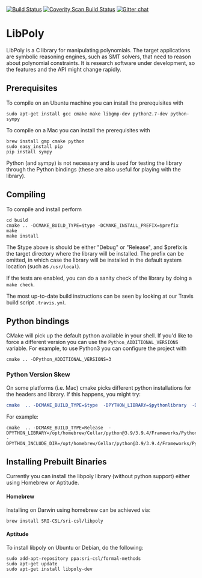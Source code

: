 [![Build Status](https://travis-ci.org/SRI-CSL/libpoly.svg?branch=master)](https://travis-ci.org/SRI-CSL/libpoly)
[![Coverity Scan Build Status](https://scan.coverity.com/projects/5716/badge.svg)](https://scan.coverity.com/projects/5716)
[![Gitter chat](https://badges.gitter.im/gitterHQ/gitter.png)](https://gitter.im/SRI-CSL/libpoly)

# LibPoly

LibPoly is a C library for manipulating polynomials. The target applications
are symbolic reasoning engines, such as SMT solvers, that need to reason about
polynomial constraints. It is research software under development, so the
features and the API might change rapidly.

## Prerequisites

To compile on an Ubuntu machine you can install the prerequisites with

```
sudo apt-get install gcc cmake make libgmp-dev python2.7-dev python-sympy
```

To compile on a Mac you can install the prerequisites with

```
brew install gmp cmake python
sudo easy_install pip
pip install sympy
```

Python (and sympy) is not necessary and is used for testing the library
through the Python bindings (these are also useful for playing with the library).

## Compiling

To compile and install perform

```
cd build
cmake .. -DCMAKE_BUILD_TYPE=$type -DCMAKE_INSTALL_PREFIX=$prefix
make
make install
```

The $type above is should be either "Debug" or "Release", and $prefix is the
target directory where the library will be installed. The prefix can be
omitted, in which case the library will be installed in the default system
location (such as ```/usr/local```).

If the tests are enabled, you can do a sanity check of the library by doing a
```make check```.

The most up-to-date build instructions can be seen by looking at our Travis
build script ```.travis.yml```.

## Python bindings

CMake will pick up the default python available in your shell. If you'd like to
force a different version you can use the `Python_ADDITIONAL_VERSIONS` variable.
For example, to use Python3 you can configure the project with

```
cmake .. -DPython_ADDITIONAL_VERSIONS=3
```

### Python Version Skew

On some platforms (i.e. Mac) cmake picks different python installations for the headers and library. If this happens,
you might try:
```cmake
cmake  .. -DCMAKE_BUILD_TYPE=$type  -DPYTHON_LIBRARY=$pythonlibrary  -DPYTHON_INCLUDE_DIR=$pythonheaderfiledir
```
For example:
```
cmake  .. -DCMAKE_BUILD_TYPE=Release  -DPYTHON_LIBRARY=/opt/homebrew/Cellar/python@3.9/3.9.4/Frameworks/Python.framework/Versions/3.9/lib/libpython3.9.dylib  -DPYTHON_INCLUDE_DIR=/opt/homebrew/Cellar/python@3.9/3.9.4/Frameworks/Python.framework/Versions/3.9/include/python3.9/
```
## Installing Prebuilt Binaries

Currently you can install the libpoly library (without python support) either using
Homebrew or Aptitude.

#### Homebrew

Installing on Darwin using homebrew can be achieved via:

```
brew install SRI-CSL/sri-csl/libpoly
```

#### Aptitude

To install libpoly on Ubuntu or Debian, do the following:

```
sudo add-apt-repository ppa:sri-csl/formal-methods
sudo apt-get update
sudo apt-get install libpoly-dev
```




